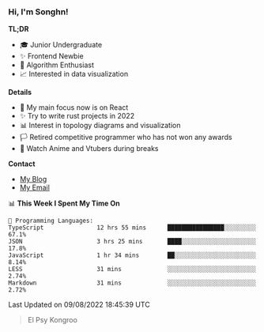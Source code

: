 ### Hi, I'm Songhn!

**TL;DR**

- 🎓 Junior Undergraduate
- ✨ Frontend Newbie
- 🎈 Algorithm Enthusiast
- 📈 Interested in data visualization

**Details**

- 🎯 My main focus now is on React
- ✨ Try to write rust projects in 2022
- 📊 Interest in topology diagrams and visualization
- 🏳️ Retired competitive programmer who has not won any awards
- 🍵 Watch Anime and Vtubers during breaks

**Contact**
- [My Blog](https://blog.songhn.com)
- [My Email](mailto:songhn233@gmail.com)

<!--START_SECTION:waka-->
📊 **This Week I Spent My Time On** 

```text
💬 Programming Languages: 
TypeScript               12 hrs 55 mins      ████████████████░░░░░░░░░   67.1% 
JSON                     3 hrs 25 mins       ████░░░░░░░░░░░░░░░░░░░░░   17.8% 
JavaScript               1 hr 34 mins        ██░░░░░░░░░░░░░░░░░░░░░░░   8.14% 
LESS                     31 mins             ░░░░░░░░░░░░░░░░░░░░░░░░░   2.74% 
Markdown                 31 mins             ░░░░░░░░░░░░░░░░░░░░░░░░░   2.72%

```


 Last Updated on 09/08/2022 18:45:39 UTC
<!--END_SECTION:waka-->

> El Psy Kongroo
